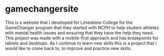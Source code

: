 # gamechangersite
This is a website that I developed for Limestone College for the GameChanger program that they started with NCPH to help student athletes with mental health issues and ensuring that they have the help they need. This project was made with a mobile-first approach and has breakpoints for tablets and desktops. As I continue to learn new skills this is a project that I would like to come back to, to improve and practice new skills.
